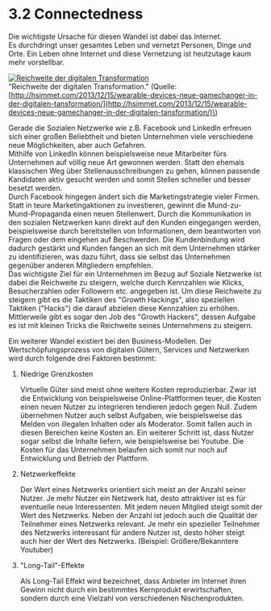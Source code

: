# 3.2 ConnectednessDie wichtigste Ursache für diesen Wandel ist dabei das Internet.  Es durchdringt unser gesamtes Leben und vernetzt Personen, Dinge und Orte. Ein Leben ohne Internet und diese Vernetzung ist heutzutage kaum mehr vorstellbar.[![](https://camo.githubusercontent.com/98d258324ac19b113e5059729df8081d2ae7effc/68747470733a2f2f6865696b6573696d6d65742e66696c65732e776f726470726573732e636f6d2f323031332f31322f726569636877656974652d6465722d6469676974616c656e2d7472616e73666f726d6174696f6e2e6a7067 "Reichweite der digitalen Transformation")](https://camo.githubusercontent.com/98d258324ac19b113e5059729df8081d2ae7effc/68747470733a2f2f6865696b6573696d6d65742e66696c65732e776f726470726573732e636f6d2f323031332f31322f726569636877656974652d6465722d6469676974616c656e2d7472616e73666f726d6174696f6e2e6a7067)  "Reichweite der digitalen Transformation." \(Quelle:[http://hsimmet.com/2013/12/15/wearable-devices-neue-gamechanger-in-der-digitalen-tansformation/](http://hsimmet.com/2013/12/15/wearable-devices-neue-gamechanger-in-der-digitalen-tansformation/)\)Gerade die Sozialen Netzwerke wie z.B. Facebook und LinkedIn erfreuen sich einer großen Beliebtheit und bieten Unternehmen viele verschiedene neue Möglichkeiten, aber auch Gefahren.  Mithilfe von LinkedIn können beispielsweise neue Mitarbeiter fürs Unternehmen auf völlig neue Art gewonnen werden. Statt den ehemals klassischen Weg über Stellenausschreibungen zu gehen, können passende Kandidaten aktiv gesucht werden und somit Stellen schneller und besser besetzt werden.  Durch Facebook hingegen ändert sich die Marketingstrategie vieler Firmen. Statt in teure Marketingaktionen zu investieren, gewinnt die Mund-zu-Mund-Propaganda einen neuen Stellenwert. Durch die Kommunikation in den sozialen Netzwerken kann direkt auf den Kunden eingegangen werden, beispielsweise durch bereitstellen von Informationen, dem beantworten von Fragen oder dem eingehen auf Beschwerden. Die Kundenbindung wird dadurch gestärkt und Kunden fangen an sich mit dem Unternehmen stärker zu identifizieren, was dazu führt, dass sie selbst das Unternehmen gegenüber anderen Mitgliedern empfehlen.  Das wichtigste Ziel für ein Unternehmen im Bezug auf Soziale Netzwerke ist dabei die Reichweite zu steigern, welche durch Kennzahlen wie Klicks, Besucherzahlen oder Followern etc. angegeben ist. Um diese Reichweite zu steigern gibt es die Taktiken des "Growth Hackings", also speziellen Taktiken \("Hacks"\) die darauf abzielen diese Kennzahlen zu erhöhen. Mittlerweile gibt es sogar den Job des "Growth Hackers", dessen Aufgabe es ist mit kleinen Tricks die Reichweite seines Unternehmens zu steigern.Ein weiterer Wandel existiert bei den Business-Modellen. Der Wertschöpfungsprozess von digitalen Gütern, Services und Netzwerken wird durch folgende drei Faktoren bestimmt:1. Niedrige Grenzkosten    Virtuelle Güter sind meist ohne weitere Kosten reproduzierbar. Zwar ist die Entwicklung von beispielsweise Online-Plattformen teuer, die Kosten einen neuen Nutzer zu integrieren tendieren jedoch gegen Null. Zudem übernehmen Nutzer auch selbst Aufgaben, wie beispielsweise das Melden von illegalen Inhalten oder als Moderator. Somit fallen auch in diesen Bereichen keine Kosten an. Ein weiterer Schritt ist, dass Nutzer sogar selbst die Inhalte liefern, wie beispielsweise bei Youtube. Die Kosten für das Unternehmen belaufen sich somit nur noch auf Entwicklung und Betrieb der Plattform.2. Netzwerkeffekte    Der Wert eines Netzwerks orientiert sich meist an der Anzahl seiner Nutzer. Je mehr Nutzer ein Netzwerk hat, desto attraktiver ist es für eventuelle neue Interessenten. Mit jedem neuen Mitglied steigt somit der Wert des Netzwerks. Neben der Anzahl ist jedoch auch die Qualität der Teilnehmer eines Netzwerks relevant. Je mehr ein spezieller Teilnehmer des Netzwerks interessant für andere Nutzer ist, desto höher steigt auch hier der Wert des Netzwerks. \(Beispiel: Größere/Bekanntere Youtuber\)3. "Long-Tail"-Effekte    Als Long-Tail Effekt wird bezeichnet, dass Anbieter im Internet ihren Gewinn nicht durch ein bestimmtes Kernprodukt erwirtschaften, sondern durch eine Vielzahl von verschiedenen Nischenprodukten.